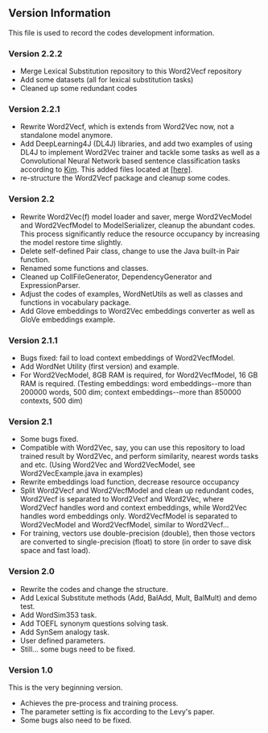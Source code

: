 ## Version Information
This file is used to record the codes development information.

### Version 2.2.2
* Merge Lexical Substitution repository to this Word2Vecf repository
* Add some datasets (all for lexical substitution tasks)
* Cleaned up some redundant codes

### Version 2.2.1
* Rewrite Word2Vecf, which is extends from Word2Vec now, not a standalone model anymore.
* Add DeepLearning4J (DL4J) libraries, and add two examples of using DL4J to implement Word2Vec trainer and tackle some tasks as well as a Convolutional Neural Network based sentence classification tasks according to [Kim](https://arxiv.org/abs/1408.5882). This added files located at [[here]](/src/main/java/com/isaac/word2vec).
* re-structure the Word2Vecf package and cleanup some codes.

### Version 2.2
* Rewrite Word2Vec(f) model loader and saver, merge Word2VecModel and Word2VecfModel to ModelSerializer, cleanup the abundant codes. This process significantly reduce the resource occupancy by increasing the model restore time slightly.
* Delete self-defined Pair class, change to use the Java built-in Pair function. 
* Renamed some functions and classes. 
* Cleaned up CollFileGenerator, DependencyGenerator and ExpressionParser.
* Adjust the codes of examples, WordNetUtils as well as classes and functions in vocabulary package.
* Add Glove embeddings to Word2Vec embeddings converter as well as GloVe embeddings example.

### Version 2.1.1
* Bugs fixed: fail to load context embeddings of Word2VecfModel.
* Add WordNet Utility (first version) and example.
* For Word2VecModel, 8GB RAM is required, for Word2VecfModel, 16 GB RAM is required. (Testing embeddings: word embeddings--more than 200000 words, 500 dim; context embeddings--more than 850000 contexts, 500 dim)

### Version 2.1
* Some bugs fixed.
* Compatible with Word2Vec, say, you can use this repository to load trained result by Word2Vec, and perform similarity, nearest words tasks and etc. (Using Word2Vec and Word2VecModel, see Word2VecExample.java in examples)
* Rewrite embeddings load function, decrease resource occupancy
* Split Word2Vecf and Word2VecfModel and clean up redundant codes, Word2Vecf is separated to Word2Vecf and Word2Vec, where Word2Vecf handles word and context embeddings, while Word2Vec handles word embeddings only. Word2VecfModel is separated to Word2VecModel and Word2VecfModel, similar to Word2Vecf...
* For training, vectors use double-precision (double), then those vectors are converted to single-precision (float) to store (in order to save disk space and fast load).

### Version 2.0
* Rewrite the codes and change the structure.
* Add Lexical Substitute methods (Add, BalAdd, Mult, BalMult) and demo test.
* Add WordSim353 task.
* Add TOEFL synonym questions solving task.
* Add SynSem analogy task.
* User defined parameters.
* Still... some bugs need to be fixed.

### Version 1.0
This is the very beginning version.
* Achieves the pre-process and training process.
* The parameter setting is fix according to the Levy's paper. 
* Some bugs also need to be fixed.